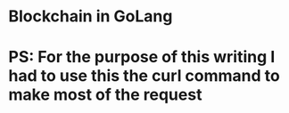 # Blockchain in GoLang

# PS: For the purpose of this writing I had to use this the curl command to make most of the request